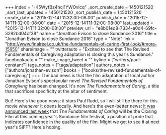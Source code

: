 +++
index = "-K5WyfBz4hci1YWOvlcq"
_sort_create_date = 1450121520
_sort_last_updated = 1450121520
_sort_publish_date = 1450121520
create_date = "2015-12-14T11:32:00-08:00"
publish_date = "2015-12-14T11:32:00-08:00"
date = "2015-12-14T11:32:00-08:00"
last_updated = "2015-12-14T11:32:00-08:00"
preview_url = "e8b01ed8-7334-a0d4-69fc-3282bd04cf38"
name = "Jonathan Evison to close Sundance 2016"
title = "Jonathan Evison to close Sundance 2016"
type = "Note"
link = "http://www.finalreel.co.uk/the-fundamentals-of-caring-first-look/#more-15650"
shareimage = ""
twitterauto = "Excited to see that The Revised Fundamentals of Caregiving adaptation is closing this year's Sundance."
facebookauto = ""
make_image_tweet = ""
byline = ["writers/paul-constant"]
tags_notes = ["tags/adaptation"]
authors_notes = ["authors/jonathan-evison"]
books = ["books/the-revised-fundamentals-of-caregiving"]
+++
The bad news is that the film adaptation of local author Jonathan Evison's spectacular novel *The Revised Fundamentals of Caregiving* has been changed. It's now *The Fundamentals of Caring*, a title that sacrifices specificity at the altar of sentiment.

But! Here's the good news: it stars Paul Rudd, so I will still be there for this movie whenever it opens locally. And here's the even-better news: [it was announced last week](http://www.finalreel.co.uk/the-fundamentals-of-caring-first-look/#more-15650) that *The Fundamentals of Caring* will be the Closing Film at this coming year's Sundance film festival, a position of pride that indicates confidence in the quality of the film. Might we get to see it at next year's SIFF? Here's hoping.